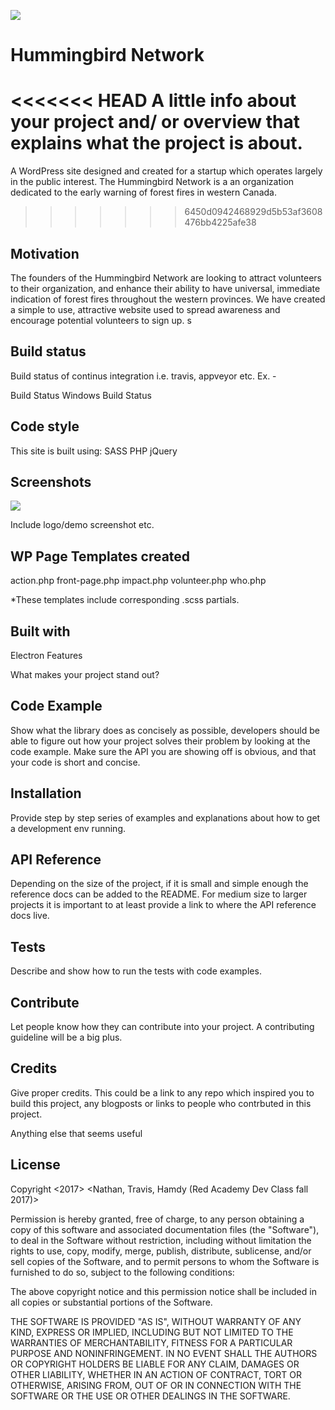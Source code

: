 
![](http://.svg)

# Hummingbird Network 

<<<<<<< HEAD
A little info about your project and/ or overview that explains what the project is about. 
=======
A WordPress site designed and created for a startup which operates largely in the public interest. The Hummingbird Network is a an organization dedicated to the early warning of forest fires in western Canada. 
>>>>>>> 6450d0942468929d5b53af3608476bb4225afe38

## Motivation

The founders of the Hummingbird Network are looking to attract volunteers to their organization, and enhance their ability to have universal, immediate indication of forest fires throughout the western provinces. We have created a simple to use, attractive website used to spread awareness and encourage potential volunteers to sign up. s

## Build status

Build status of continus integration i.e. travis, appveyor etc. Ex. -

Build Status Windows Build Status

## Code style

This site is built using:
SASS
PHP
jQuery


## Screenshots

![](http://.svg)

Include logo/demo screenshot etc.

## WP Page Templates created

action.php
front-page.php
impact.php
volunteer.php
who.php

*These templates include corresponding .scss partials.

## Built with

Electron
Features

What makes your project stand out?

## Code Example

Show what the library does as concisely as possible, developers should be able to figure out how your project solves their problem by looking at the code example. Make sure the API you are showing off is obvious, and that your code is short and concise.

## Installation

Provide step by step series of examples and explanations about how to get a development env running.

## API Reference

Depending on the size of the project, if it is small and simple enough the reference docs can be added to the README. For medium size to larger projects it is important to at least provide a link to where the API reference docs live.

## Tests

Describe and show how to run the tests with code examples.

## Contribute

Let people know how they can contribute into your project. A contributing guideline will be a big plus.

## Credits

Give proper credits. This could be a link to any repo which inspired you to build this project, any blogposts or links to people who contrbuted in this project.

Anything else that seems useful

## License

Copyright <2017> <Nathan, Travis, Hamdy (Red Academy Dev Class fall 2017)>

Permission is hereby granted, free of charge, to any person obtaining a copy of this software and associated documentation files (the "Software"), to deal in the Software without restriction, including without limitation the rights to use, copy, modify, merge, publish, distribute, sublicense, and/or sell copies of the Software, and to permit persons to whom the Software is furnished to do so, subject to the following conditions:

The above copyright notice and this permission notice shall be included in all copies or substantial portions of the Software.

THE SOFTWARE IS PROVIDED "AS IS", WITHOUT WARRANTY OF ANY KIND, EXPRESS OR IMPLIED, INCLUDING BUT NOT LIMITED TO THE WARRANTIES OF MERCHANTABILITY, FITNESS FOR A PARTICULAR PURPOSE AND NONINFRINGEMENT. IN NO EVENT SHALL THE AUTHORS OR COPYRIGHT HOLDERS BE LIABLE FOR ANY CLAIM, DAMAGES OR OTHER LIABILITY, WHETHER IN AN ACTION OF CONTRACT, TORT OR OTHERWISE, ARISING FROM, OUT OF OR IN CONNECTION WITH THE SOFTWARE OR THE USE OR OTHER DEALINGS IN THE SOFTWARE.